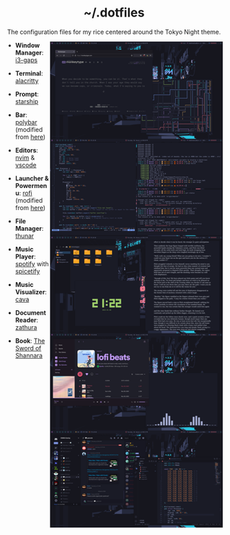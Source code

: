 <h1 align="center">~/.dotfiles</h1>

<p align="center">The configuration files for my rice centered around the Tokyo Night theme.</p>

<img src='screenshot.png' align='right' width='400px'>

   - **Window Manager**: [i3-gaps](https://github.com/Airblader/i3)
   
   - **Terminal**: [alacritty](https://github.com/alacritty/alacritty)
   
   - **Prompt**: [starship](https://starship.rs)
   
   - **Bar**: [polybar](https://github.com/polybar/polybar) (modified from [here](https://github.com/adi1090x/polybar-themes))
   
   - **Editors**: [nvim](https://neovim.io) & [vscode](https://code.visualstudio.com)
   
   - **Launcher & Powermenu**: [rofi](https://github.com/davatorium/rofi) (modified from [here](https://github.com/adi1090x/rofi))
   
   - **File Manager**: [thunar](https://gitlab.xfce.org/xfce/thunar)
   
   - **Music Player**: [spotify](https://www.spotify.com) with [spicetify](https://github.com/khanhas/spicetify-cli)
   
   - **Music Visualizer**: [cava](https://github.com/karlstav/cava)
   
   - **Document Reader**: [zathura](https://pwmt.org/projects/zathura)
   
   - **Book**: [The Sword of Shannara](https://en.wikipedia.org/wiki/The_Sword_of_Shannara)
